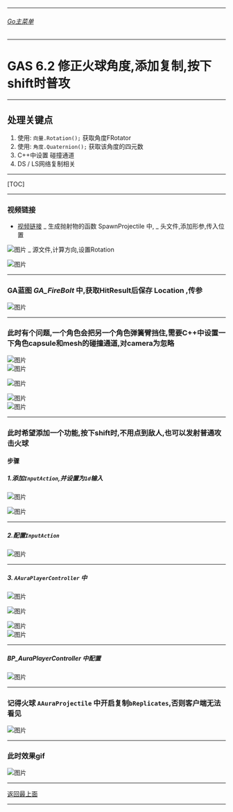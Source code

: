 ___________________________________________________________________________________________

###### [Go主菜单](../MainMenu.md)
___________________________________________________________________________________________

# GAS 6.2 修正火球角度,添加复制,按下shift时普攻
___________________________________________________________________________________________
## 处理关键点
1. 使用: `向量.Rotation();` 获取角度FRotator
2. 使用: `角度.Quaternion();` 获取该角度的四元数
3. C++中设置 碰撞通道
4. DS / LS网络复制相关
___________________________________________________________________________________________

[TOC]

___________________________________________________________________________________________



### 视频链接
  - [视频链接](https://b23.tv/IGADhLV)
_ 生成抛射物的函数 SpawnProjectile 中,
    _ 头文件,添加形参,传入位置
         
![图片](https://github.com/liyunlong618/LiYunLongKnowledgeLibrary/blob/main/UECPP/Models/GAS/GAS_2_Aura/DetailContent/Image/GAS_042/961957_992405.png?raw=true)
    _ 源文件,计算方向,设置Rotation
         
![图片](https://github.com/liyunlong618/LiYunLongKnowledgeLibrary/blob/main/UECPP/Models/GAS/GAS_2_Aura/DetailContent/Image/GAS_042/490988_422038.png?raw=true)
___________________________________________________________________________________________


### GA蓝图 *GA_FireBolt* 中,获取HitResult后保存 Location ,传参
     
![图片](https://github.com/liyunlong618/LiYunLongKnowledgeLibrary/blob/main/UECPP/Models/GAS/GAS_2_Aura/DetailContent/Image/GAS_042/38746_241064.png?raw=true)
___________________________________________________________________________________________


### 此时有个问题,一个角色会把另一个角色弹簧臂挡住,需要C++中设置一下角色capsule和mesh的碰撞通道,对camera为忽略
     
![图片](https://github.com/liyunlong618/LiYunLongKnowledgeLibrary/blob/main/UECPP/Models/GAS/GAS_2_Aura/DetailContent/Image/GAS_042/524165_147260.jpeg)  
![图片](https://github.com/liyunlong618/LiYunLongKnowledgeLibrary/blob/main/UECPP/Models/GAS/GAS_2_Aura/DetailContent/Image/GAS_042/90885_151804.jpeg)
     
![图片](https://github.com/liyunlong618/LiYunLongKnowledgeLibrary/blob/main/UECPP/Models/GAS/GAS_2_Aura/DetailContent/Image/GAS_042/930303_727834.png?raw=true)
     
![图片](https://github.com/liyunlong618/LiYunLongKnowledgeLibrary/blob/main/UECPP/Models/GAS/GAS_2_Aura/DetailContent/Image/GAS_042/487670_288832.png?raw=true)  
![图片](https://github.com/liyunlong618/LiYunLongKnowledgeLibrary/blob/main/UECPP/Models/GAS/GAS_2_Aura/DetailContent/Image/GAS_042/240330_303387.png?raw=true)
___________________________________________________________________________________________


### 此时希望添加一个功能,按下shift时,不用点到敌人,也可以发射普通攻击火球

#### 步骤

##### 1.添加`InputAction`,并设置为`1d`输入
             
![图片](https://github.com/liyunlong618/LiYunLongKnowledgeLibrary/blob/main/UECPP/Models/GAS/GAS_2_Aura/DetailContent/Image/GAS_042/465808_918237.png?raw=true)
             
![图片](https://github.com/liyunlong618/LiYunLongKnowledgeLibrary/blob/main/UECPP/Models/GAS/GAS_2_Aura/DetailContent/Image/GAS_042/269944_514892.png?raw=true)
___________________________________________________________________________________________


##### 2.配置`InputAction`
             
![图片](https://github.com/liyunlong618/LiYunLongKnowledgeLibrary/blob/main/UECPP/Models/GAS/GAS_2_Aura/DetailContent/Image/GAS_042/806636_765333.png?raw=true)
___________________________________________________________________________________________


##### 3. `AAuraPlayerController` 中
             
![图片](https://github.com/liyunlong618/LiYunLongKnowledgeLibrary/blob/main/UECPP/Models/GAS/GAS_2_Aura/DetailContent/Image/GAS_042/194644_212719.png?raw=true)
             
![图片](https://github.com/liyunlong618/LiYunLongKnowledgeLibrary/blob/main/UECPP/Models/GAS/GAS_2_Aura/DetailContent/Image/GAS_042/200742_288778.png?raw=true)
             
![图片](https://github.com/liyunlong618/LiYunLongKnowledgeLibrary/blob/main/UECPP/Models/GAS/GAS_2_Aura/DetailContent/Image/GAS_042/354795_15479.png?raw=true)  
![图片](https://github.com/liyunlong618/LiYunLongKnowledgeLibrary/blob/main/UECPP/Models/GAS/GAS_2_Aura/DetailContent/Image/GAS_042/434919_253064.png?raw=true)
___________________________________________________________________________________________


##### *BP_AuraPlayerController* 中配置
             
![图片](https://github.com/liyunlong618/LiYunLongKnowledgeLibrary/blob/main/UECPP/Models/GAS/GAS_2_Aura/DetailContent/Image/GAS_042/741910_348769.png?raw=true)
___________________________________________________________________________________________


### 记得火球 `AAuraProjectile` 中开启复制`bReplicates`,否则客户端无法看见
     
![图片](https://github.com/liyunlong618/LiYunLongKnowledgeLibrary/blob/main/UECPP/Models/GAS/GAS_2_Aura/DetailContent/Image/GAS_042/497501_850138.png?raw=true)
___________________________________________________________________________________________


### 此时效果gif 
 
![图片](https://github.com/liyunlong618/LiYunLongKnowledgeLibrary/blob/main/UECPP/Models/GAS/GAS_2_Aura/DetailContent/Image/GAS_042/431364_932439.gif?raw=true)

___________________________________________________________________________________________

[返回最上面](#Go主菜单)
___________________________________________________________________________________________